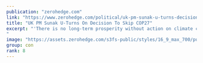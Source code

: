 ```yaml
---
publication: "zerohedge.com"
link: "https://www.zerohedge.com/political/uk-pm-sunak-u-turns-decision-skip-cop27"
title: "UK PM Sunak U-Turns On Decision To Skip COP27"
excerpt: "'There is no long-term prosperity without action on climate change... That is why I will attend Cop27 next week' 
"
image: "https://assets.zerohedge.com/s3fs-public/styles/16_9_max_700/public/2022-11/2022-11-02_14-46-34.png?h=8bd17bcf&itok=Se7ubGTH"
group: con
rank: 8
---
```

